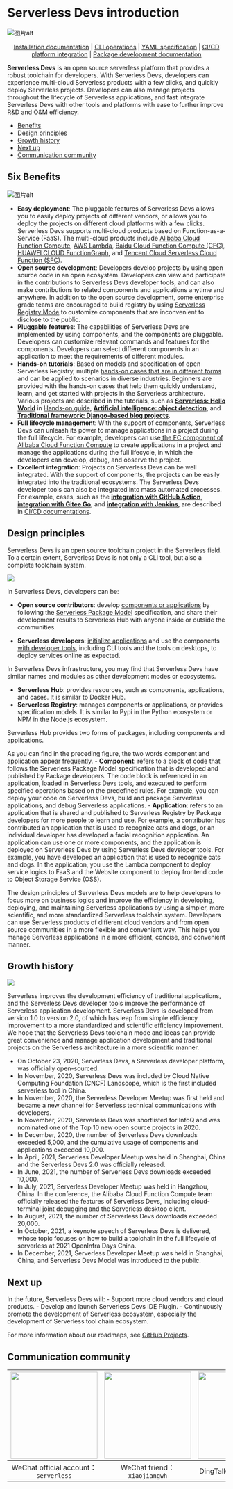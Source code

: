 # Serverless Devs introduction

![图片alt](https://serverless-article-picture.oss-cn-hangzhou.aliyuncs.com/1635390357469_20211028030558116850.png)

<p align="center">
<a href="./install.md">Installation documentation</a> |  <a href="./command/readme.md">CLI operations</a> | <a href="./yaml.md">YAML specification</a> | <a href="./cicd.md">CI/CD platform integration</a> | <a href="./package_dev.md">Package development documentation</a>
</p>

**Serverless Devs** is an open source serverless platform that provides a robust toolchain for developers. With Serverless Devs, developers can experience multi-cloud Serverless products with a few clicks, and quickly deploy Serverless projects. Developers can also manage projects throughout the lifecycle of Serverless applications, and fast integrate Serverless Devs with other tools and platforms with ease to further improve R&D and O&M efficiency. 

- [Benefits](#Six-Benefits)
- [Design principles](#Design-principles)
- [Growth history](#Growth-history)
- [Next up](#Next-up)
- [Communication community](#Communication-community)

## Six Benefits

![图片alt](https://serverless-article-picture.oss-cn-hangzhou.aliyuncs.com/1635319587379_20211027072627561648.png)

- **Easy deployment**: The pluggable features of Serverless Devs allows you to easily deploy projects of different vendors, or allows you to deploy the projects on different cloud platforms with a few clicks. Serverless Devs supports multi-cloud products based on Function-as-a-Service (FaaS). The multi-cloud products include [Alibaba Cloud Function Compute](https://github.com/devsapp/fc), [AWS Lambda](https://github.com/devscomp/lambda), [Baidu Cloud Function Compute (CFC)](https://github.com/xinwuyun/cfc), [HUAWEI CLOUD FunctionGraph](https://github.com/xinwuyun/fg), and [Tencent Cloud Serverless Cloud Function (SFC)](https://github.com/devscomp/scf).
- **Open source development**: Developers develop projects by using open source code in an open ecosystem. Developers can view and participate in the contributions to Serverless Devs developer tools, and can also make contributions to related components and applications anytime and anywhere. In addition to the open source development, some enterprise grade teams are encouraged to build registry by using [Serverless Registry Mode](../../spec/en/0.0.2/serverless_registry_model/readme.md) to customize components that are inconvenient to disclose to the public.
- **Pluggable features**: The capabilities of Serverless Devs are implemented by using components, and the components are pluggable. Developers can customize relevant commands and features for the components. Developers can select different components in an application to meet the requirements of different modules.
- **Hands-on tutorials**: Based on models and specification of open Serverless Registry, multiple [hands-on cases that are in different forms](awesome.md) and can be applied to scenarios in diverse industries. Beginners are provided with the hands-on cases that help them quickly understand, learn, and get started with projects in the Serverless architecture. Various projects are described in the tutorials, such as [**Serverless: Hello World**](quick_start.md#serverlesshello-world) in [Hands-on guide](quick_start.md), [**Artificial intelligence: object detection**](quick_start.md#人工智能目标检测), and [**Traditional framework: Django-based blog projects**](quick_start.md#传统框架基于django的博客项目).
- **Full lifecycle management**: With the support of components, Serverless Devs can unleash its power to manage applications in a project during the full lifecycle. For example, developers can use[ the FC component of Alibaba Cloud Function Compute](https://github.com/devsapp/fc) to create applications in a project and manage the applications during the full lifecycle, in which the developers can develop, debug, and observe the project.
- **Excellent integration**: Projects on Serverless Devs can be well integrated. With the support of components, the projects can be easily integrated into the traditional ecosystems. The Serverless Devs developer tools can also be integrated into mass automated processes. For example, cases, such as the [**integration with GitHub Action**](cicd.md#与-github-action-的集成), [**integration with Gitee Go**](cicd.md#与-gitee-go-的集成), and [**integration with Jenkins**](cicd.md#与-jenkins-的集成), are described in [CI/CD documentations](cicd.md).

## Design principles

Serverless Devs is an open source toolchain project in the Serverless field. To a certain extent, Serverless Devs is not only a CLI tool, but also a complete toolchain system. 

![](https://example-static.oss-cn-beijing.aliyuncs.com/github-static/01.png)

In Serverless Devs, developers can be:

- **Open source contributors**: develop [components or applications](package_dev.md) by following the [Serverless Package Model](../../spec/en/0.0.2/serverless_pacakge_model/readme.md) specification, and share their development results to Serverless Hub with anyone inside or outside the communities.

- **Serverless developers**: [initialize applications](quick_start.md) and use the components [with developer tools](install.md), including CLI tools and the tools on desktops, to deploy services online as expected.

In Serverless Devs infrastructure, you may find that Serverless Devs have similar names and modules as other development modes or ecosystems.

- **Serverless Hub**: provides resources, such as components, applications, and cases. It is similar to Docker Hub.
- **Serverless Registry**: manages components or applications, or provides specification models. It is similar to Pypi in the Python ecosystem or NPM in the Node.js ecosystem.

Serverless Hub provides two forms of packages, including components and applications.

As you can find in the preceding figure, the two words component and application appear frequently. - **Component**: refers to a block of code that follows the Serverless Package Model specification that is developed and published by Package developers. The code block is referenced in an application, loaded in Serverless Devs tools, and executed to perform specified operations based on the predefined rules. For example, you can deploy your code on Serverless Devs, build and package Serverless applications, and debug Serverless applications. - **Application**: refers to an application that is shared and published to Serverless Registry by Package developers for more people to learn and use. For example, a contributor has contributed an application that is used to recognize cats and dogs, or an individual developer has developed a facial recognition application. An application can use one or more components, and the application is deployed on Serverless Devs by using Serverless Devs developer tools. For example, you have developed an application that is used to recognize cats and dogs. In the application, you use the Lambda component to deploy service logics to FaaS and the Website component to deploy frontend code to Object Storage Service (OSS).

The design principles of Serverless Devs models are to help developers to focus more on business logics and improve the efficiency in developing, deploying, and maintaining Serverless applications by using a simpler, more scientific, and more standardized Serverless toolchain system. Developers can use Serverless products of different cloud vendors and from open source communities in a more flexible and convenient way. This helps you manage Serverless applications in a more efficient, concise, and convenient manner. 



## Growth history

![](https://example-static.oss-cn-beijing.aliyuncs.com/github-static/02.png)


Serverless improves the development efficiency of traditional applications, and the Serverless Devs developer tools improve the performance of Serverless application development. Serverless Devs is developed from version 1.0 to version 2.0, of which has leap from simple efficiency improvement to a more standardized and scientific efficiency improvement. We hope that the Serverless Devs toolchain mode and ideas can provide great convenience and manage application development and traditional projects on the Serverless architecture in a more scientific manner. 

- On October 23, 2020, Serverless Devs, a Serverless developer platform, was officially open-sourced.
- In November, 2020, Serverless Devs was included by Cloud Native Computing Foundation (CNCF) Landscope, which is the first included serverless tool in China.
- In November, 2020, the Serverless Developer Meetup was first held and became a new channel for Serverless technical communications with developers.
- In November, 2020, Serverless Devs was shortlisted for InfoQ and was nominated one of the Top 10 new open source projects in 2020.
- In December, 2020, the number of Serverless Devs downloads exceeded 5,000, and the cumulative usage of components and applications exceeded 10,000.
- In April, 2021, Serverless Developer Meetup was held in Shanghai, China and the Serverless Devs 2.0 was officially released.
- In June, 2021, the number of Serverless Devs downloads exceeded 10,000.
- In July, 2021, Serverless Developer Meetup was held in Hangzhou, China. In the conference, the Alibaba Cloud Function Compute team officially released the features of Serverless Devs, including cloud-terminal joint debugging and the Serverless desktop client.
- In August, 2021, the number of Serverless Devs downloads exceeded 20,000.
- In October, 2021, a keynote speech of Serverless Devs is delivered, whose topic focuses on how to build a toolchain in the full lifecycle of serverless at 2021 OpenInfra Days China.
- In December, 2021, Serverless Developer Meetup was held in Shanghai, China, and Serverless Devs Model was introduced to the public.



## Next up

In the future, Serverless Devs will: - Support more cloud vendors and cloud products. - Develop and launch Serverless Devs IDE Plugin. - Continuously promote the development of Serverless ecosystem, especially the development of Serverless tool chain ecosystem.

For more information about our roadmaps, see [GitHub Projects](https://github.com/Serverless-Devs/Serverless-Devs/projects). 

## Communication community

<p align="center">

| <img src="https://serverless-article-picture.oss-cn-hangzhou.aliyuncs.com/1635407298906_20211028074819117230.png" width="200px" > | <img src="https://serverless-article-picture.oss-cn-hangzhou.aliyuncs.com/1635407044136_20211028074404326599.png" width="200px" > | <img src="https://serverless-article-picture.oss-cn-hangzhou.aliyuncs.com/1635407252200_20211028074732517533.png" width="200px" > |
| ------------------------------------------------------------ | ------------------------------------------------------------ | ------------------------------------------------------------ |
| <center>WeChat official account：`serverless`</center>       | <center>WeChat friend：`xiaojiangwh`</center>                | <center>DingTalk Froup：`33947367`</center>                  |

</p>

